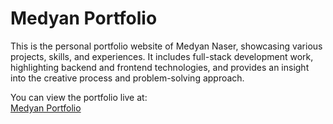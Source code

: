 # Medyan Portfolio

This is the personal portfolio website of Medyan Naser, showcasing various projects, skills, and experiences. It includes full-stack development work, highlighting backend and frontend technologies, and provides an insight into the creative process and problem-solving approach.

You can view the portfolio live at:  
[Medyan Portfolio](https://medyan-naser.github.io/medyan-portfolio/)
